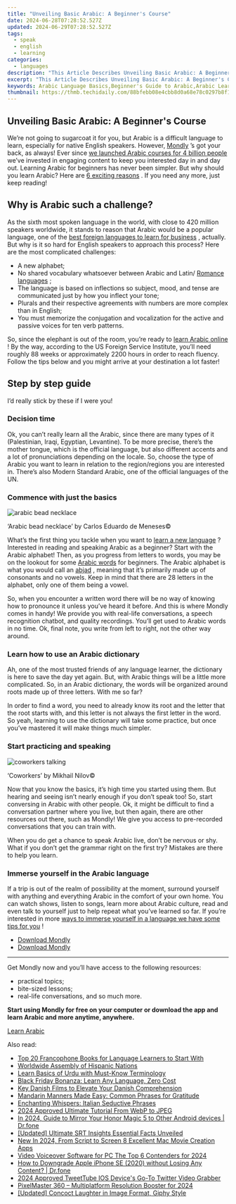 ```yaml
---
title: "Unveiling Basic Arabic: A Beginner's Course"
date: 2024-06-28T07:28:52.527Z
updated: 2024-06-29T07:28:52.527Z
tags:
  - speak
  - english
  - learning
categories:
  - languages
description: "This Article Describes Unveiling Basic Arabic: A Beginner's Course"
excerpt: "This Article Describes Unveiling Basic Arabic: A Beginner's Course"
keywords: Arabic Language Basics,Beginner's Guide to Arabic,Arabic Learning Course for Beginners,Fundamentals of Arabic Language,Introductory Arabic Course,Start Learning Arabic,Basic Arabic Lessons Online
thumbnail: https://thmb.techidaily.com/88bfebb08e4cbb8d0a68e78c0297b8f1e363343f342702915251fd121c5a13e0.jpg
---
```


## Unveiling Basic Arabic: A Beginner's Course

 We’re not going to sugarcoat it for you, but Arabic is a difficult language to learn, especially for native English speakers. However, [Mondly](https://app.adjust.io/5ixfg4k?campaign=blog-post-id-6418&fallback=https%3A%2F%2Fapp.mondly.com?avangate%5Fsrc=blog-post-id-6418?mother%5Flang=en%5Fus?target%5Flang=ar&redirect%5Fandroid=https%3A%2F%2Fplay.google.com%2Fstore%2Fapps%2Fdetails%3Fid%3Dcom.atistudios.mondly.languages&redirect%5Fios=https%3A%2F%2Fitunes.apple.com%2Fapp%2Fid987873536&redirect%5Fmacos=https%3A%2F%2Fapp.mondly.com?avangate%5Fsrc=blog-post-id-6418?mother%5Flang=en%5Fus?target%5Flang=ar) ’s got your back, as always! Ever since [we launched Arabic courses for 4 billion people](https://shop.mondly.com/affiliate.php?ACCOUNT=ATISTUDI&AFFILIATE=108875&PATH=https://www.mondly.com?AFFILIATE=108875)  we’ve invested in engaging content to keep you interested day in and day out. Learning Arabic for beginners has never been simpler. But why should you learn Arabic? Here are [6 exciting reasons](https://shop.mondly.com/affiliate.php?ACCOUNT=ATISTUDI&AFFILIATE=108875&PATH=https://www.mondly.com?AFFILIATE=108875)  . If you need any more, just keep reading!

## Why is Arabic such a challenge?

 As the sixth most spoken language in the world, with close to 420 million speakers worldwide, it stands to reason that Arabic would be a popular language, one of the [best foreign languages to learn for business](https://shop.mondly.com/affiliate.php?ACCOUNT=ATISTUDI&AFFILIATE=108875&PATH=https://www.mondly.com?AFFILIATE=108875)  , actually. But why is it so hard for English speakers to approach this process? Here are the most complicated challenges:

* A new alphabet;
* No shared vocabulary whatsoever between Arabic and Latin/ [Romance languages](https://shop.mondly.com/affiliate.php?ACCOUNT=ATISTUDI&AFFILIATE=108875&PATH=https://www.mondly.com?AFFILIATE=108875) ;
* The language is based on inflections so subject, mood, and tense are communicated just by how you inflect your tone;
* Plurals and their respective agreements with numbers are more complex than in English;
* You must memorize the conjugation and vocalization for the active and passive voices for ten verb patterns.

 So, since the elephant is out of the room, you’re ready to [learn Arabic online](https://shop.mondly.com/affiliate.php?ACCOUNT=ATISTUDI&AFFILIATE=108875&PATH=https://www.mondly.com?AFFILIATE=108875)  ! By the way, according to the US Foreign Service Institute, you’ll need roughly 88 weeks or approximately 2200 hours in order to reach fluency. Follow the tips below and you might arrive at your destination a lot faster!

## Step by step guide

I’d really stick by these if I were you!

### Decision time

 Ok, you can’t really learn all the Arabic, since there are many types of it (Palestinian, Iraqi, Egyptian, Levantine). To be more precise, there’s the mother tongue, which is the official language, but also different accents and a lot of pronunciations depending on the locale. So, choose the type of Arabic you want to learn in relation to the region/regions you are interested in. There’s also Modern Standard Arabic, one of the official languages of the UN.

### Commence with just the basics

![arabic bead necklace](https://edge.mondly.com/blog/wp-content/uploads/2022/01/arabic-bead-necklace-960x640.jpg "Arabic For Beginners: A Step By Step Guide 2")

 ‘Arabic bead necklace’ by Carlos Eduardo de Meneses©

 What’s the first thing you tackle when you want to [learn a new language](https://shop.mondly.com/affiliate.php?ACCOUNT=ATISTUDI&AFFILIATE=108875&PATH=https://www.mondly.com?AFFILIATE=108875) ? Interested in reading and speaking Arabic as a beginner? Start with the Arabic alphabet! Then, as you progress from letters to words, you may be on the lookout for some [Arabic words](https://shop.mondly.com/affiliate.php?ACCOUNT=ATISTUDI&AFFILIATE=108875&PATH=https://www.mondly.com?AFFILIATE=108875) for beginners. The Arabic alphabet is what you would call an [abjad](https://en.wikipedia.org/wiki/Abjad)  , meaning that it’s primarily made up of consonants and no vowels. Keep in mind that there are 28 letters in the alphabet, only one of them being a vowel.

 So, when you encounter a written word there will be no way of knowing how to pronounce it unless you’ve heard it before. And this is where Mondly comes in handy! We provide you with real-life conversations, a speech recognition chatbot, and quality recordings. You’ll get used to Arabic words in no time. Ok, final note, you write from left to right, not the other way around.

### Learn how to use an Arabic dictionary

 Ah, one of the most trusted friends of any language learner, the dictionary is here to save the day yet again. But, with Arabic things will be a little more complicated. So, in an Arabic dictionary, the words will be organized around roots made up of three letters. With me so far?

 In order to find a word, you need to already know its root and the letter that the root starts with, and this letter is not always the first letter in the word. So yeah, learning to use the dictionary will take some practice, but once you’ve mastered it will make things much simpler.

### Start practicing and speaking

![coworkers talking](https://edge.mondly.com/blog/wp-content/uploads/2022/01/coworkers-talking-960x640.jpg "Arabic For Beginners: A Step By Step Guide 3")

 ‘Coworkers’ by Mikhail Nilov©

 Now that you know the basics, it’s high time you started using them. But hearing and seeing isn’t nearly enough if you don’t speak too! So, start conversing in Arabic with other people. Ok, it might be difficult to find a conversation partner where you live, but then again, there are other resources out there, such as Mondly! We give you access to pre-recorded conversations that you can train with.

 When you do get a chance to speak Arabic live, don’t be nervous or shy. What if you don’t get the grammar right on the first try? Mistakes are there to help you learn.

### Immerse yourself in the Arabic language

 If a trip is out of the realm of possibility at the moment, surround yourself with anything and everything Arabic in the comfort of your own home. You can watch shows, listen to songs, learn more about Arabic culture, read and even talk to yourself just to help repeat what you’ve learned so far. If you’re interested in more [ways to immerse yourself in a language we have some tips for you](https://shop.mondly.com/affiliate.php?ACCOUNT=ATISTUDI&AFFILIATE=108875&PATH=https://www.mondly.com?AFFILIATE=108875) !

* [Download Mondly](https://www.facebook.com/sharer/sharer.php?u=https%3A%2F%2Fwww.mondly.com%2Fblog%2Farabic-for-beginners-guide%2F&t=Arabic+for+Beginners%3A+A+Step+by+Step+Guide "Share on Facebook")
* [Download Mondly](https://shop.mondly.com/affiliate.php?ACCOUNT=ATISTUDI&AFFILIATE=108875&PATH=https://www.mondly.com?AFFILIATE=108875)

---

 Get Mondly now and you’ll have access to the following resources:

* practical topics;
* bite-sized lessons;
* real-life conversations, and so much more.

 **Start using Mondly for free on your computer or download the app and learn Arabic and more anytime, anywhere.**

[Learn Arabic](https://adjt.mondly.com/5ixfg4k?campaign=blog-post-id-6418&fallback=https%3A%2F%2Fapp.mondly.com%3Futm%5Fmedium%3Dblog%5Fblog-post-id-6418%26utm%5Fsource%3Dblog-post-id-6418&redirect%5Fmacos=https%3A%2F%2Fapp.mondly.com%3Futm%5Fmedium%3Dblog%5Fblog-post-id-6418%26utm%5Fsource%3Dblog-post-id-6418&redirect%5Fandroid=https%3A%2F%2Fplay.google.com%2Fstore%2Fapps%2Fdetails%3Fid%3Dcom.atistudios.mondly.languages%3Futm%5Fmedium%3Dblog%5Fblog-post-id-6418%26utm%5Fsource%3Dblog-post-id-6418&redirect%5Fios=https%3A%2F%2Fapps.apple.com%2Fapp%2Fapple-store%2Fid987873536%3Fpt%3D78954800%26ct%3Dblog-post-id-6418%26mt%3D8 "Learn Arabic")

<ins class="adsbygoogle"
     style="display:block"
     data-ad-format="autorelaxed"
     data-ad-client="ca-pub-7571918770474297"
     data-ad-slot="1223367746"></ins>



<ins class="adsbygoogle"
     style="display:block"
     data-ad-client="ca-pub-7571918770474297"
     data-ad-slot="8358498916"
     data-ad-format="auto"
     data-full-width-responsive="true"></ins>

<span class="atpl-alsoreadstyle">Also read:</span>
<div><ul>
<li><a href="https://mondly-stories.techidaily.com/top-20-francophone-books-for-language-learners-to-start-with/"><u>Top 20 Francophone Books for Language Learners to Start With</u></a></li>
<li><a href="https://mondly-stories.techidaily.com/worldwide-assembly-of-hispanic-nations/"><u>Worldwide Assembly of Hispanic Nations</u></a></li>
<li><a href="https://mondly-stories.techidaily.com/learn-basics-of-urdu-with-must-know-terminology/"><u>Learn Basics of Urdu with Must-Know Terminology</u></a></li>
<li><a href="https://mondly-stories.techidaily.com/black-friday-bonanza-learn-any-language-zero-cost/"><u>Black Friday Bonanza: Learn Any Language, Zero Cost</u></a></li>
<li><a href="https://mondly-stories.techidaily.com/key-danish-films-to-elevate-your-danish-comprehension/"><u>Key Danish Films to Elevate Your Danish Comprehension</u></a></li>
<li><a href="https://mondly-stories.techidaily.com/mandarin-manners-made-easy-common-phrases-for-gratitude/"><u>Mandarin Manners Made Easy: Common Phrases for Gratitude</u></a></li>
<li><a href="https://mondly-stories.techidaily.com/enchanting-whispers-italian-seductive-phrases/"><u>Enchanting Whispers: Italian Seductive Phrases</u></a></li>
<li><a href="https://some-tips.techidaily.com/2024-approved-ultimate-tutorial-from-webp-to-jpeg/"><u>2024 Approved  Ultimate Tutorial  From WebP to JPEG</u></a></li>
<li><a href="https://screen-mirror.techidaily.com/in-2024-guide-to-mirror-your-honor-magic-5-to-other-android-devices-drfone-by-drfone-android/"><u>In 2024, Guide to Mirror Your Honor Magic 5 to Other Android devices | Dr.fone</u></a></li>
<li><a href="https://some-guidance.techidaily.com/updated-ultimate-srt-insights-essential-facts-unveiled/"><u>[Updated] Ultimate SRT Insights  Essential Facts Unveiled</u></a></li>
<li><a href="https://smart-video-editing.techidaily.com/new-in-2024-from-script-to-screen-8-excellent-mac-movie-creation-apps/"><u>New In 2024, From Script to Screen 8 Excellent Mac Movie Creation Apps</u></a></li>
<li><a href="https://smart-video-editing.techidaily.com/video-voiceover-software-for-pc-the-top-6-contenders-for-2024/"><u>Video Voiceover Software for PC The Top 6 Contenders for 2024</u></a></li>
<li><a href="https://techidaily.com/how-to-downgrade-apple-iphone-se-2020-without-losing-any-content-drfone-by-drfone-ios-system-repair-ios-system-repair/"><u>How to Downgrade Apple iPhone SE (2020) without Losing Any Content? | Dr.fone</u></a></li>
<li><a href="https://twitter-videos.techidaily.com/2024-approved-tweettube-ios-devices-go-to-twitter-video-grabber/"><u>2024 Approved  TweetTube  IOS Device's Go-To Twitter Video Grabber</u></a></li>
<li><a href="https://fox-helps.techidaily.com/pixelmaster-360-multiplatform-resolution-booster-for-2024/"><u>PixelMaster 360 – Multiplatform Resolution Booster for 2024</u></a></li>
<li><a href="https://extra-hints.techidaily.com/updated-concoct-laughter-in-image-format-giphy-style/"><u>[Updated] Concoct Laughter in Image Format, Giphy Style</u></a></li>
</ul></div>
